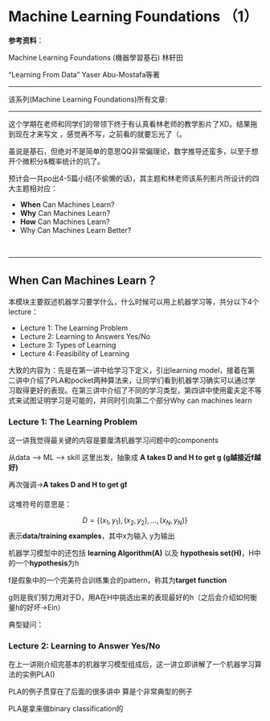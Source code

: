 # Machine Learning Foundations （1）

**参考资料**：

Machine Learning Foundations (機器學習基石) 	林轩田 

“Learning From Data”  Yaser Abu-Mostafa等著

---

该系列(Machine Learning Foundations)所有文章:



---

这个学期在老师和同学们的带领下终于有认真看林老师的教学影片了XD。结果拖到现在才来写文 ，感觉再不写，之前看的就要忘光了（。

虽说是基石，但绝对不是简单的意思QQ非常偏理论，数学推导还蛮多，以至于想开个微积分&概率统计的坑了。

预计会一共po出4-5篇小结(不偷懒的话)，其主题和林老师该系列影片所设计的四大主题相对应：

- **When** Can Machines Learn?
- **Why** Can Machines Learn?
- **How** Can Machines Learn?
- Why Can Machines Learn Better?

​    

---

## When Can Machines Learn？

本模块主要叙述机器学习要学什么，什么时候可以用上机器学习等，共分以下4个lecture：

- Lecture 1: The Learning Problem
- Lecture 2: Learning to Answers Yes/No
- Lecture 3: Types of Learning
- Lecture 4: Feasibility of Learning

大致的内容为：先是在第一讲中给学习下定义，引出learning model，接着在第二讲中介绍了PLA和pocket两种算法来，让同学们看到机器学习确实可以通过学习取得更好的表现。在第三讲中介绍了不同的学习类型，第四讲中使用霍夫定不等式来试图证明学习是可能的，并同时引向第二个部分Why can machines learn

  

### Lecture 1: The Learning Problem

这一讲我觉得最关键的内容是要厘清机器学习问题中的components

从data ——>  ML ——> skill 这里出发，抽象成 **A takes D and H to get g (g越接近f越好)**

再次强调->**A takes D and H to get g❗️**  

   

这堆符号的意思是：

$$ D = \{(x_1, y_1), (x_2, y_2) , … , (x_N, y_N)\} $$  表示**data/training examples**，其中x为输入 y为输出 

机器学习模型中的还包括 **learning Algorithm(A)** 以及 **hypothesis set(H)**，H中的一个**hypothesis**为h

f是假象中的一个完美符合训练集合的pattern，称其为**target function**

g则是我们努力用对于D，用A在H中挑选出来的表现最好的h（之后会介绍如何衡量h的好坏->Ein）

   

典型疑问：



### Lecture 2: Learning to Answer Yes/No

在上一讲刚介绍完基本的机器学习模型组成后，这一讲立即讲解了一个机器学习算法的实例PLA()

PLA的例子贯穿在了后面的很多讲中 算是个非常典型的例子

PLA是拿来做binary classification的



